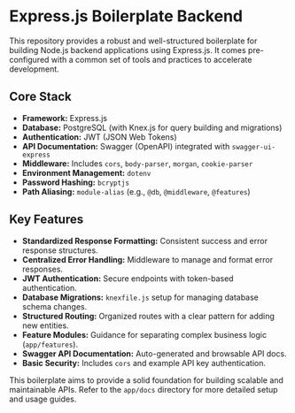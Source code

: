 # Express.js Boilerplate Backend

This repository provides a robust and well-structured boilerplate for building Node.js backend applications using Express.js. It comes pre-configured with a common set of tools and practices to accelerate development.

## Core Stack

*   **Framework:** Express.js
*   **Database:** PostgreSQL (with Knex.js for query building and migrations)
*   **Authentication:** JWT (JSON Web Tokens)
*   **API Documentation:** Swagger (OpenAPI) integrated with `swagger-ui-express`
*   **Middleware:** Includes `cors`, `body-parser`, `morgan`, `cookie-parser`
*   **Environment Management:** `dotenv`
*   **Password Hashing:** `bcryptjs`
*   **Path Aliasing:** `module-alias` (e.g., `@db`, `@middleware`, `@features`)

## Key Features

*   **Standardized Response Formatting:** Consistent success and error response structures.
*   **Centralized Error Handling:** Middleware to manage and format error responses.
*   **JWT Authentication:** Secure endpoints with token-based authentication.
*   **Database Migrations:** `knexfile.js` setup for managing database schema changes.
*   **Structured Routing:** Organized routes with a clear pattern for adding new entities.
*   **Feature Modules:** Guidance for separating complex business logic (`app/features`).
*   **Swagger API Documentation:** Auto-generated and browsable API docs.
*   **Basic Security:** Includes `cors` and example API key authentication.

This boilerplate aims to provide a solid foundation for building scalable and maintainable APIs. Refer to the `app/docs` directory for more detailed setup and usage guides.
